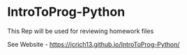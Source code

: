 # IntroToProg-Python
This Rep will be used for reviewing homework files

See Website - https://jcrich13.github.io/IntroToProg-Python/
